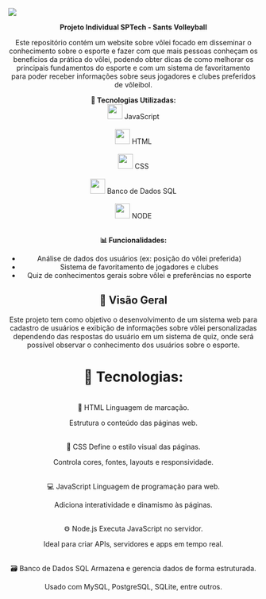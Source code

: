 
<img align="center" src="assets/imgs/logo"> <br>



<div align="center">
  <strong> Projeto Individual SPTech - Sants Volleyball </strong>
</div>

<div align="center">
  <p>Este repositório contém um website sobre vôlei focado em disseminar o conhecimento sobre o esporte e fazer com que mais pessoas conheçam os benefícios da prática do vôlei, podendo obter dicas de como melhorar os principais fundamentos do esporte e com um sistema de favoritamento para poder receber informações sobre seus jogadores e clubes preferidos de vôleibol.</p>

  
  <p align=center>

<strong>🔧 Tecnologias Utilizadas:</strong><br>
<img src="Site/assets/imgs/logoJs.png" width="30"> JavaScript<br><br>
<img src="Site/assets/imgs/iconHTML.png" width="30"> HTML<br><br>
<img src="Site/assets/imgs/iconCSS.png" width="30"> CSS<br><br>
<img src="Site/assets/imgs/iconMysql.png" width="30"> Banco de Dados SQL<br><br>
<img src="Site/assets/imgs/iconNodeJs.png" width="30"> NODE<br><br>


<strong>📊 Funcionalidades:</strong>

- Análise de dados dos usuários (ex: posição do vôlei preferida)
- Sistema de favoritamento de jogadores e clubes
- Quiz de conhecimentos gerais sobre vôlei e preferências no esporte
</p>
  
</div>

<div align=center>

## 🔭 Visão Geral

Este projeto tem como objetivo o desenvolvimento de um sistema web para cadastro de usuários e exibição de informações sobre vôlei personalizadas dependendo das respostas do usuário em um sistema de quiz, onde será possível observar o conhecimento dos usuários sobre o esporte.
<br>
 <h1>🔧 Tecnologias:</h1>
<br>
📜 HTML
Linguagem de marcação.

Estrutura o conteúdo das páginas web.

<br>
🎨 CSS
Define o estilo visual das páginas.

Controla cores, fontes, layouts e responsividade.

<br>
💻 JavaScript
Linguagem de programação para web.

Adiciona interatividade e dinamismo às páginas.

<br>
⚙️ Node.js
Executa JavaScript no servidor.

Ideal para criar APIs, servidores e apps em tempo real.

<br>
🗃️ Banco de Dados SQL
Armazena e gerencia dados de forma estruturada.

Usado com MySQL, PostgreSQL, SQLite, entre outros.
